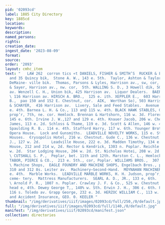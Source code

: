 ```yaml
---
pid: '02093cd'
label: 1885 City Directory
key: 1885cd
location: 
keywords: 
description: 
named_persons: 
rights: 
creation_date: 
ingest_date: '2023-08-09'
format: 
source: 
order: '2093'
layout: cmhc_item
text: "   LAW 262  corron tics «t DANIELS, FISHER & SMITH’S  RUCKER & EWING, 82, 34
  and 35 Quincy bik,  Stone A. W., 143 e. 5th.  Taylor, Ashton & Taylor, 11 to 15
  DeMaine- ville bik.  Thomas, Parsons & Lyles, Harrison av., sw, cor, 4th.  Thomson
  & Sayer, Harrison av., nw. cor,  5th. WALLING S. D., 3 Howell dik, 500 Harrison
  av. Wenzell C. H., Union bik, 425 Harrison av.  Liquor Dealers.  BAER BROTHERS,
  \ 116 Harrison av. HIRSCH A. BRO.,  125 e. ith. XEPPLER E.,  603 Harrison av. LEPPEL
  B.,  pao 150 and 152 E. Chestnut, cor.  AIK,  Werthan So), 503 Harrison av. WOLF
  & SCHAYER,  416 Harrison av.  Livery, Sale and Feed Stables.  Avenue Stables, 111
  e. 4th. Barnea L. H. & Co., 113 an@ 115 w. 4th. BLACK HAWK STABLES, G. C. Fairbairn,
  prop’r, 7th, ne. cor. Hemlock. Brennan & Hartshorn, 116 w. 3d. Florer George K.,
  145 e. 6th. Irvine J. W.,127 and 129 e. 4th. Knauer Jacob, 206 w. Chestnut. O’Conner
  James, 113 e. 2d. Schloss & Thame, 119 e. 3d. Scott & Allen, 146 w. 4th, cor. Pine.
  Spaulding R. B.. 114 e. 4th. Stafford Harry, 117 w. 6th. Younger Brothers, rear
  Opera House.  Lock and Gunsmiths.  LEADVILLE NOVELTY WORKS, 115 e. Sth.  Lodging
  Houses.  €rysopolis Hotel, 216 w. Chestnut. Gude C., 136 w. Chestnut. Hill Andrew
  J., 127 w. 2d.     Leadville House, 222 e. 3d. Madden Timothy, 134 e. 3d. Mansion
  House, 212 and 214 w, 2d. Rector & Kendrick, 1303 n. Poplar. Reichle Albert, 122
  w. 2d.  Star Lodging House, 204 w. 2d. St. Nicholas Hotei, 208 w. 2d.  Lumber Dealers.
  \ CUTSHALL S. P.,  Peplar, bet. 11th and 12th. Marston C. L., Hemlock, cor. 13th.
  TABOR, PIERCE & CO.,  213 e. 5th., cor, Poplar. WILLIAMS BROS.,  307 to 313 e. 6th.
  \ Machine Shops,  EAGLE FOUNDRY AND MACHINE SHOPS, Engelbach Bros., prop’rs, 308,
  310 and 312 8s. Leiter av.  Machinery—Second-Hand.  MOYNAHAN MACHINERY CO., 106
  e. 4th.  Marble Works.  LEADVILLE MARBLE WORKS, H. H. Judson, prop’r, Evergreen
  ceme- tery.  Mattress Manufacturers.  SEARL A. D., JR., 133 e, 6th.  Meat Markets.
  \ Arnold P. R., 1007 n. Poplar. Crawley J. F. & Co., 525 w. Chestnut. Corby . B.,
  head e, 4th. Dewey George T,, 140% w. Sth. Erwin J. H., 306 ¢. 6th. Flinspach G.,
  116 s. Toledo av. Grapp George, 232 e. 3d. HERZOC WILLIAM C., 113 w. Cheatnut,  Life
  and Accident Insurance, GEO. 0. KEELER "
thumbnail: "/img/derivatives/iiif/images/02093cd/full/250,/0/default.jpg"
full: "/img/derivatives/iiif/images/02093cd/full/1140,/0/default.jpg"
manifest: "/img/derivatives/iiif/02093cd/manifest.json"
collection: directories
---
```

